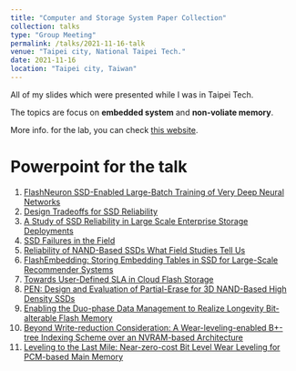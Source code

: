 ```yaml
---
title: "Computer and Storage System Paper Collection"
collection: talks
type: "Group Meeting"
permalink: /talks/2021-11-16-talk
venue: "Taipei city, National Taipei Tech."
date: 2021-11-16
location: "Taipei city, Taiwan"
---
```


All of my slides which were presented while I was in Taipei Tech.

The topics are focus on **embedded system** and **non-voliate memory**.

More info. for the lab, you can check [this website](https://shuohanchen.com/css-lab/).

Powerpoint for the talk
======
1. [FlashNeuron SSD-Enabled Large-Batch Training of Very Deep Neural Networks](https://www.slideshare.net/jacksonChen22/flashneuron-ssdenabled-largebatch-training-of-very-deep-neural-networkspptx)
2. [Design Tradeoffs for SSD Reliability](https://www.slideshare.net/jacksonChen22/00design-tradeoffs-for-ssd-reliabilitypptx)
3. [A Study of SSD Reliability in Large Scale Enterprise Storage Deployments](https://www.slideshare.net/jacksonChen22/a-study-of-ssd-reliability-in-large-scale-enterprise-storage-deploymentspptx)
4. [SSD Failures in the Field](https://www.slideshare.net/jacksonChen22/ssd-failures-in-the-fieldpptx)
5. [Reliability of NAND-Based SSDs What Field Studies Tell Us](https://www.slideshare.net/jacksonChen22/reliability-of-nandbased-ssds-what-field-studies-tell-uspptx)
6. [FlashEmbedding: Storing Embedding Tables in SSD for Large-Scale Recommender Systems](https://www.slideshare.net/jacksonChen22/flashembedding-storing-embedding-tables-in-ssd-for-largescale-recommender-systemspptx)
7. [Towards User-Defined SLA in Cloud Flash Storage](https://www.slideshare.net/jacksonChen22/towards-userdefined-sla-in-cloud-flash-storagepptx)
8. [PEN: Design and Evaluation of Partial-Erase for 3D NAND-Based High Density SSDs](https://www.slideshare.net/jacksonChen22/pen-design-and-evaluation-of-partialerase-for-3d-nandbased-high-density-ssdspptx)
9. [Enabling the Duo-phase Data Management to Realize Longevity Bit-alterable Flash Memory](https://www.slideshare.net/jacksonChen22/enabling-the-duophase-data-management-to-realize-longevity-bitalterable-flash-memorypptx)
10. [Beyond Write-reduction Consideration: A Wear-leveling-enabled B+-tree Indexing Scheme over an NVRAM-based Architecture](https://www.slideshare.net/jacksonChen22/beyond-writereduction-consideration-a-wearlevelingenabled-btree-indexing-scheme-over-an-nvrambased-architecturepptx)
11. [Leveling to the Last Mile: Near-zero-cost Bit Level Wear Leveling for PCM-based Main Memory](https://www.slideshare.net/jacksonChen22/leveling-to-the-last-mile-nearzerocost-bit-level-wear-leveling-for-pcmbased-main-memorypptx)